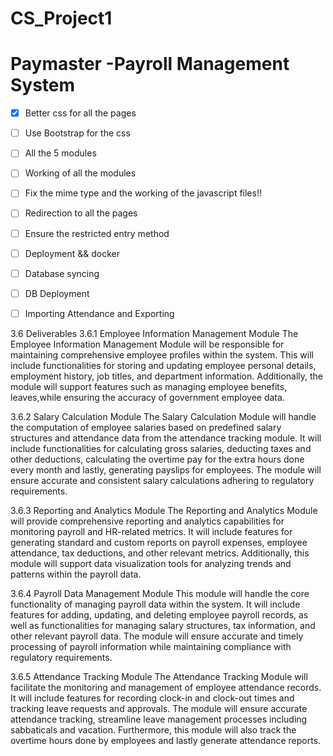 # CS_Project1
# Paymaster -Payroll Management System
- [x] Better css for all the pages
- [ ] Use Bootstrap for the css
- [ ] All the 5 modules
- [ ] Working of all the modules
- [ ] Fix the mime type and the working of the javascript files!!
- [ ] Redirection to all the pages
- [ ] Ensure the restricted entry method
- [ ] Deployment && docker
- [ ] Database syncing
- [ ] DB Deployment
- [ ] Importing Attendance and Exporting




3.6 Deliverables 
3.6.1 Employee Information Management Module
The Employee Information Management Module will be responsible for maintaining comprehensive employee profiles within the system. This will include functionalities for storing and updating employee personal details, employment history, job titles, and department information. Additionally, the module will support features such as managing employee benefits, leaves,while ensuring the accuracy of government employee data.

3.6.2 Salary Calculation Module
The Salary Calculation Module will handle the computation of employee salaries based on predefined salary structures and attendance data from the attendance tracking module. It will include functionalities for calculating gross salaries, deducting taxes and other deductions, calculating the overtime pay for the extra hours done every month and lastly, generating payslips for employees. The module will ensure accurate and consistent salary calculations adhering to regulatory requirements.
 
3.6.3 Reporting and Analytics Module
The Reporting and Analytics Module will provide comprehensive reporting and analytics capabilities for monitoring payroll and HR-related metrics. It will include features for generating standard and custom reports on payroll expenses, employee attendance, tax deductions, and other relevant metrics. Additionally, this module will support data visualization tools for analyzing trends and patterns within the payroll data.
 
3.6.4 Payroll Data Management Module
This module will handle the core functionality of managing payroll data within the system. It will include features for adding, updating, and deleting employee payroll records, as well as functionalities for managing salary structures, tax information, and other relevant payroll data. The module will ensure accurate and timely processing of payroll information while maintaining compliance with regulatory requirements.

3.6.5 Attendance Tracking Module
The Attendance Tracking Module will facilitate the monitoring and management of employee attendance records. It will include features for recording clock-in and clock-out times and tracking leave requests and approvals. The module will ensure accurate attendance tracking, streamline leave management processes including sabbaticals and vacation. Furthermore, this module will also track the overtime hours done by employees and lastly generate attendance reports.



